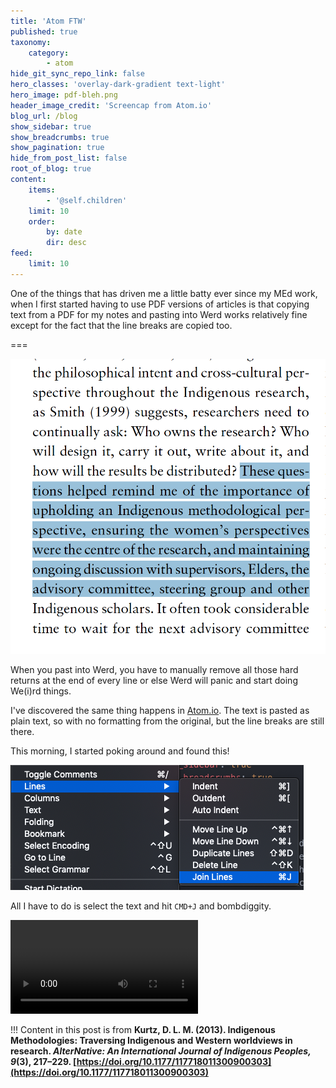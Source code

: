 ```yaml
---
title: 'Atom FTW'
published: true
taxonomy:
    category:
        - atom
hide_git_sync_repo_link: false
hero_classes: 'overlay-dark-gradient text-light'
hero_image: pdf-bleh.png
header_image_credit: 'Screencap from Atom.io'
blog_url: /blog
show_sidebar: true
show_breadcrumbs: true
show_pagination: true
hide_from_post_list: false
root_of_blog: true
content:
    items:
        - '@self.children'
    limit: 10
    order:
        by: date
        dir: desc
feed:
    limit: 10
---
```


One of the things that has driven me a little batty ever since my MEd work, when I first started having to use PDF versions of articles is that copying text from a PDF for my notes and pasting into Werd works relatively fine except for the fact that the line breaks are copied too.

===

![](pdf-bleh.png)

When you past into Werd, you have to manually remove all those hard returns at the end of every line or else Werd will panic and start doing We(i)rd things.

I've discovered the same thing happens in [Atom.io](https://atom.io). The text is pasted as plain text, so with no formatting from the original, but the line breaks are still there.

This morning, I started poking around and found this!

![](join-lines.png)

All I have to do is select the text and hit `CMD+J` and bombdiggity.

![](cmd-j.mov)

!!! Content in this post is from **Kurtz, D. L. M. (2013). Indigenous Methodologies: Traversing Indigenous and Western worldviews in research. *AlterNative: An International Journal of Indigenous Peoples, 9*(3), 217–229. [https://doi.org/10.1177/117718011300900303](https://doi.org/10.1177/117718011300900303)**

